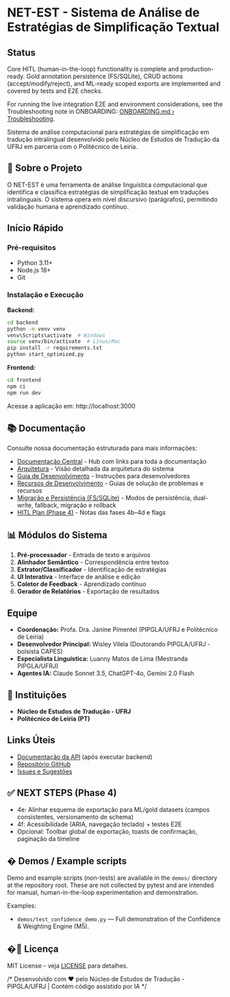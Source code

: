 # NET-EST - Sistema de Análise de Estratégias de Simplificação Textual

## Status

Core HITL (human-in-the-loop) functionality is complete and production-ready. Gold annotation persistence (FS/SQLite), CRUD actions (accept/modify/reject), and ML-ready scoped exports are implemented and covered by tests and E2E checks.

For running the live integration E2E and environment considerations, see the Troubleshooting note in ONBOARDING: [ONBOARDING.md › Troubleshooting](./ONBOARDING.md#troubleshooting).

Sistema de análise computacional para estratégias de simplificação em tradução intralingual desenvolvido pelo Núcleo de Estudos de Tradução da UFRJ em parceria com o Politécnico de Leiria.

## 🎯 Sobre o Projeto

O NET-EST é uma ferramenta de análise linguística computacional que identifica e classifica estratégias de simplificação textual em traduções intralinguais. O sistema opera em nível discursivo (parágrafos), permitindo validação humana e aprendizado contínuo.

##  Início Rápido

### Pré-requisitos
- Python 3.11+
- Node.js 18+
- Git

### Instalação e Execução

**Backend:**
```bash
cd backend
python -m venv venv
venv\Scripts\activate  # Windows
source venv/bin/activate  # Linux/Mac
pip install -r requirements.txt
python start_optimized.py
```

**Frontend:**
```bash
cd frontend
npm ci
npm run dev
```

Acesse a aplicação em: http://localhost:3000

## 📚 Documentação

Consulte nossa documentação estruturada para mais informações:

- [Documentação Central](./DOCUMENTATION.md) - Hub com links para toda a documentação
- [Arquitetura](./ARCHITECTURE.md) - Visão detalhada da arquitetura do sistema
- [Guia de Desenvolvimento](./DEVELOPMENT.md) - Instruções para desenvolvedores
- [Recursos de Desenvolvimento](./DEVELOPMENT_RESOURCES.md) - Guias de solução de problemas e recursos
- [Migração e Persistência (FS/SQLite)](./docs/repository_migration_notes.md) - Modos de persistência, dual-write, fallback, migração e rollback
- [HITL Plan (Phase 4)](./docs/HITL_PHASE4_PLAN.md) - Notas das fases 4b–4d e flags

## 📊 Módulos do Sistema

1. **Pré-processador** - Entrada de texto e arquivos
2. **Alinhador Semântico** - Correspondência entre textos
3. **Extrator/Classificador** - Identificação de estratégias
4. **UI Interativa** - Interface de análise e edição
5. **Coletor de Feedback** - Aprendizado contínuo
6. **Gerador de Relatórios** - Exportação de resultados

##  Equipe

- **Coordenação:** Profa. Dra. Janine Pimentel (PIPGLA/UFRJ e Politécnico de Leiria)
- **Desenvolvedor Principal:** Wisley Vilela (Doutorando PIPGLA/UFRJ - bolsista CAPES)
- **Especialista Linguística:** Luanny Matos de Lima (Mestranda PIPGLA/UFRJ)
- **Agentes IA:** Claude Sonnet 3.5, ChatGPT-4o, Gemini 2.0 Flash

## 🏢 Instituições

- **Núcleo de Estudos de Tradução - UFRJ**
- **Politécnico de Leiria (PT)**

##  Links Úteis

- [Documentação da API](http://localhost:8000/docs) (após executar backend)
- [Repositório GitHub](https://github.com/Wisleyv/net-est-web)
- [Issues e Sugestões](https://github.com/Wisleyv/net-est-web/issues)

## ✅ NEXT STEPS (Phase 4)

- 4e: Alinhar esquema de exportação para ML/gold datasets (campos consistentes, versionamento de schema)
- 4f: Acessibilidade (ARIA, navegação teclado) + testes E2E
- Opcional: Toolbar global de exportação, toasts de confirmação, paginação da timeline

## � Demos / Example scripts

Demo and example scripts (non-tests) are available in the `demos/` directory at the repository root. These are not collected by pytest and are intended for manual, human-in-the-loop experimentation and demonstration.

Examples:
- `demos/test_confidence_demo.py` — Full demonstration of the Confidence & Weighting Engine (M5).


## �📄 Licença

MIT License - veja [LICENSE](LICENSE) para detalhes.

/*
Desenvolvido com ❤️ pelo Núcleo de Estudos de Tradução - PIPGLA/UFRJ | Contém código assistido por IA
*/

